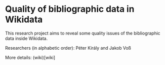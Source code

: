 # Quality of bibliographic data in Wikidata

This research project aims to reveal some quality issues of the bibliographic data inside Wikidata.

Researchers (in alphabetic order): Péter Király and Jakob Voß

More details: (wiki)[wiki]
